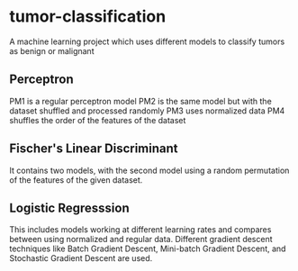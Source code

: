 # tumor-classification
A machine learning project which uses different models to classify tumors as benign or malignant

## Perceptron
PM1 is a regular perceptron model
PM2 is the same model but with the dataset shuffled and processed randomly
PM3 uses normalized data
PM4 shuffles the order of the features of the dataset

## Fischer's Linear Discriminant 
It contains two models, with the second model using a random permutation of the features of the given dataset.

## Logistic Regresssion
This includes models working at different learning rates and compares between using normalized and regular data.
Different gradient descent techniques like Batch Gradient Descent, Mini-batch Gradient Descent, and Stochastic Gradient  Descent are used.
